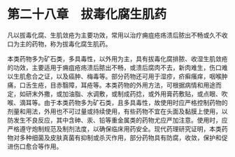 # 第二十八章　拔毒化腐生肌药

凡以拔毒化腐、生肌敛疮为主要功效，常用以治疗痈疽疮疡溃后脓出不畅或久不收口为主的药物，称为拔毒化腐生肌药。

本类药物多为矿石类，多具毒性，以外用为主，具有拔毒化腐排脓、收湿生肌敛疮的功效，主要适用于痈疽疮疡溃后脓出不畅，或溃后腐肉不去，新肉难生，伤口难以生肌愈合之证，以及癌肿、梅毒等。部分药物还可用于湿疹，疥癣瘙痒，咽喉肿痛，口舌生疮，目赤翳障，耳疮等。本类药物的外用方法，可根据病情和用途而定，如研末外撒，或加油脂、水调敷，或制成药捻，或外用膏药敷贴，或点眼、吹喉、滴耳等。由于本类药物多为矿石类，且多具毒性，故使用时应严格控制药物的剂量和用法，外用也不可过量或持续使用，有些药物不宜在头面及黏膜上使用，以防发生不良反应，其中含砷、汞、铅等重金属类的药物尤应严加注意。使用时，应严格遵守炮制规范及制剂法度，以确保临床用药安全。现代药理研究证明，本类药物对多种细菌及皮肤真菌有抑制或杀灭作用，部分药物具有防腐，收敛，保护和促进伤口愈合等作用。